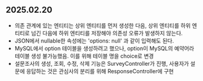 ## 2025.02.20

- 의존 관계에 있는 엔티티는 상위 엔티티를 먼저 생성한 다음, 상위 엔티티를 하위 엔티티로 넘긴 다음에 하위 엔티티를 저장해야 의존성 오류가 발생하지 않는다.
- JSON에서 nullable한 속성에는 'options: null' 과 같이 입력해도 된다.
- MySQL에서 option 테이블을 생성하려고 했으나, option이 MySQL의 예약어라 테이블 생성 불가능했음. 이를 위해 테이블 명을 choice로 변경
- 설문조사의 생성, 조회, 수정, 삭제 기능은 SurveyController가 진행, 사용자가 설문에 응답하는 것은 관심사의 분리를 위해 ResponseController에 구현
